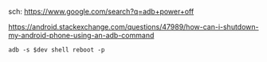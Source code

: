 sch: https://www.google.com/search?q=adb+power+off

https://android.stackexchange.com/questions/47989/how-can-i-shutdown-my-android-phone-using-an-adb-command

`adb -s $dev shell reboot -p`
